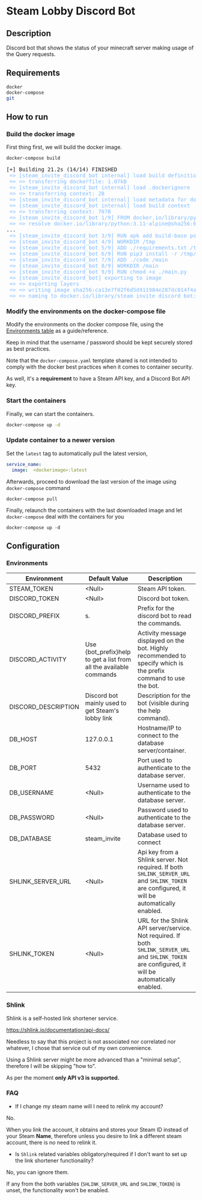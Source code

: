 # Steam Lobby Discord Bot

## Description

Discord bot that shows the status of your minecraft server making usage of the Query requests.

## Requirements

```bash
docker
docker-compose
git
```

## How to run


### Build the docker image

First thing first, we will build the docker image.

```bash
docker-compose build
```

<pre>[+] Building 21.2s (14/14) FINISHED                                                                                                                                                                                        docker:default
<font color="#7FBAFF"> =&gt; [steam_invite_discord_bot internal] load build definition from Dockerfile                                                                                                                                                        0.0s</font>
<font color="#7FBAFF"> =&gt; =&gt; transferring dockerfile: 1.07kB                                                                                                                                                                                               0.0s</font>
<font color="#7FBAFF"> =&gt; [steam_invite_discord_bot internal] load .dockerignore                                                                                                                                                                           0.0s</font>
<font color="#7FBAFF"> =&gt; =&gt; transferring context: 2B                                                                                                                                                                                                      0.0s</font>
<font color="#7FBAFF"> =&gt; [steam_invite_discord_bot internal] load metadata for docker.io/library/python:3.11-alpine                                                                                                                                       0.4s</font>
<font color="#7FBAFF"> =&gt; [steam_invite_discord_bot internal] load build context                                                                                                                                                                           0.0s</font>
<font color="#7FBAFF"> =&gt; =&gt; transferring context: 707B                                                                                                                                                                                                    0.0s</font>
<font color="#7FBAFF"> =&gt; [steam_invite_discord_bot 1/9] FROM docker.io/library/python:3.11-alpine@sha256:64bf6d40f8bbb4f7565642494bb267aa92f1ce1beade6c1a8a3581688abf7a52                                                                                 1.4s</font>
<font color="#7FBAFF"> =&gt; =&gt; resolve docker.io/library/python:3.11-alpine@sha256:64bf6d40f8bbb4f7565642494bb267aa92f1ce1beade6c1a8a3581688abf7a52                                                                                                          0.0s</font>
...
<font color="#7FBAFF"> =&gt; [steam_invite_discord_bot 3/9] RUN apk add build-base postgresql-dev libpq                                                                                                                                                       4.1s</font> 
<font color="#7FBAFF"> =&gt; [steam_invite_discord_bot 4/9] WORKDIR /tmp                                                                                                                                                                                      0.1s</font> 
<font color="#7FBAFF"> =&gt; [steam_invite_discord_bot 5/9] ADD ./requirements.txt /tmp                                                                                                                                                                       0.1s</font> 
<font color="#7FBAFF"> =&gt; [steam_invite_discord_bot 6/9] RUN pip3 install -r /tmp/requirements.txt --user                                                                                                                                                 11.9s</font> 
<font color="#7FBAFF"> =&gt; [steam_invite_discord_bot 7/9] ADD ./code /main                                                                                                                                                                                  0.1s</font> 
<font color="#7FBAFF"> =&gt; [steam_invite_discord_bot 8/9] WORKDIR /main                                                                                                                                                                                     0.1s</font> 
<font color="#7FBAFF"> =&gt; [steam_invite_discord_bot 9/9] RUN chmod +x ./main.py                                                                                                                                                                            0.3s</font> 
<font color="#7FBAFF"> =&gt; [steam_invite_discord_bot] exporting to image                                                                                                                                                                                    2.0s</font> 
<font color="#7FBAFF"> =&gt; =&gt; exporting layers                                                                                                                                                                                                              1.9s</font> 
<font color="#7FBAFF"> =&gt; =&gt; writing image sha256:ca13e7f02f6d5d911984e287dc014f4a30643d06c4996d7c7ed772b6b2c34514                                                                                                                                         0.0s</font> 
<font color="#7FBAFF"> =&gt; =&gt; naming to docker.io/library/steam_invite_discord_bot:latest                                                                                                                                                                   0.0s</font></pre>

### Modify the environments on the docker-compose file

Modify the environments on the docker compose file, using the [Environments table](#environments) as a guide/reference.

Keep in mind that the username / password should be kept securely stored as best practices.

Note that the `docker-compose.yaml` template shared is not intended to comply with the docker best practices when it comes to container security.

As well, it's a **requirement** to have a Steam API key, and a Discord Bot API key.

### Start the containers

Finally, we can start the containers.

```bash
docker-compose up -d
```

### Update container to a newer version

Set the `latest` tag to automatically pull the latest version, 
```yaml
service_name:
  image:  <dockerimage>:latest
```

Afterwards, proceed to download the last version of the image using `docker-compose` command

```shell
docker-compose pull
```

Finally, relaunch the containers with the last downloaded image and let `docker-compose` deal with the containers for you

```shell
docker-compose up -d
```




## Configuration

### Environments

| Environment         | Default Value                                                      | Description                                                                                                                                           |
|---------------------|--------------------------------------------------------------------|-------------------------------------------------------------------------------------------------------------------------------------------------------|
| STEAM_TOKEN         | \<Null\>                                                           | Steam API token.                                                                                                                                      |
| DISCORD_TOKEN       | \<Null\>                                                           | Discord bot token.                                                                                                                                    |
| DISCORD_PREFIX      | s.                                                                 | Prefix for the discord bot to read the commands.                                                                                                      |
| DISCORD_ACTIVITY    | Use {bot_prefix}help to get a list from all the available commands | Activity  message displayed on the bot. Highly recommended to specify which is the prefix command to use the bot.                                     |
| DISCORD_DESCRIPTION | Discord bot mainly used to get Steam's lobby link                  | Description for the bot (visible during the help command).                                                                                            |
| DB_HOST             | 127.0.0.1                                                          | Hostname/IP to connect to the database server/container.                                                                                              |
| DB_PORT             | 5432                                                               | Port used to authenticate to the database server.                                                                                                     |
| DB_USERNAME         | \<Null\>                                                           | Username used to authenticate to the database server.                                                                                                 |
| DB_PASSWORD         | \<Null\>                                                           | Password used to authenticate to the database server.                                                                                                 |
| DB_DATABASE         | steam_invite                                                       | Database used to connect                                                                                                                              |
| SHLINK_SERVER_URL   | \<Null\>                                                           | Api key from a Shlink server. Not required. If both `SHLINK_SERVER_URL` and `SHLINK_TOKEN` are configured, it will be automatically enabled.          |
| SHLINK_TOKEN        | \<Null\>                                                           | URL for the Shlink API server/service. Not required. If both `SHLINK_SERVER_URL` and `SHLINK_TOKEN` are configured, it will be automatically enabled. |

### Shlink

Shlink is a self-hosted link shortener service.

https://shlink.io/documentation/api-docs/

Needless to say that this project is not associated nor correlated nor whatever, I chose that service out of my own convenience. 

Using a Shlink server might be more advanced than a "minimal setup", therefore I will be skipping "how to".

As per the moment **only API v3 is supported.**

### FAQ

- If I change my steam name will I need to relink my account?

No.

When you link the account, it obtains and stores your Steam ID instead of your Steam **Name**, therefore unless you desire to link a different steam account, there is no need to relink it.

- Is `Shlink` related variables obligatory/required if I don't want to set up the link shortener functionality?

No, you can ignore them.

If any from the both variables (`SHLINK_SERVER_URL` and `SHLINK_TOKEN`) is unset, the functionality won't be enabled.


